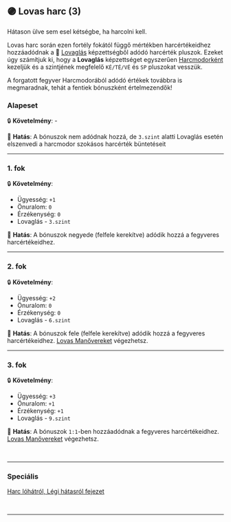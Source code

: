 ## 🟣 Lovas harc (3)

Hátason ülve sem esel kétségbe, ha harcolni kell.

Lovas harc során ezen fortély fokától függő mértékben harcértékeidhez hozzáadódnak a 🔵 [Lovaglás](../kepzettsegek.szekunder/lovaglas.md) képzettségből adódó harcérték pluszok. Ezeket úgy számítjuk ki, hogy a **Lovaglás** képzettséget egyszerűen [Harcmodorként](../062_02_harcmodor_kepzettsegek_es_bonuszaik.md) kezeljük és a szintjének megfelelő `KÉ/TÉ/VÉ` és `SP` pluszokat vesszük.

A forgatott fegyver Harcmodorából adódó értékek továbbra is megmaradnak, tehát a fentiek bónuszként értelmezendők!

### Alapeset

🔒 **Követelmény**: -

🌟 **Hatás**: A bónuszok nem adódnak hozzá, de `3.szint` alatti Lovaglás esetén elszenvedi a harcmodor szokásos harcérték büntetéseit

---
### 1. fok

🔒 **Követelmény**:
- Ügyesség: `+1`
- Önuralom: `0`
- Érzékenység: `0`
- Lovaglás - `3.szint`

🌟 **Hatás**:  A bónuszok negyede (felfele kerekítve) adódik hozzá a fegyveres harcértékeidhez.

---
### 2. fok

🔒 **Követelmény**:
- Ügyesség: `+2`
- Önuralom: `0`
- Érzékenység: `0`
- Lovaglás - `6.szint`

🌟 **Hatás**: A bónuszok fele (felfele kerekítve) adódik hozzá a fegyveres harcértékeidhez. [Lovas Manővereket](../067_04_lovas_manoverek.md) végezhetsz.

---
### 3. fok

🔒 **Követelmény**:
- Ügyesség: `+3`
- Önuralom: `+1`
- Érzékenység: `+1`
- Lovaglás - `9.szint`

🌟 **Hatás**: A bónuszok `1:1`-ben hozzáadódnak a fegyveres harcértékeidhez. [Lovas Manővereket](../067_04_lovas_manoverek.md) végezhetsz.

<br />

---
### Speciális

[Harc lóhátról, Légi hátasról fejezet](../067_00_harc_hatasrol.md)

<br />

---
